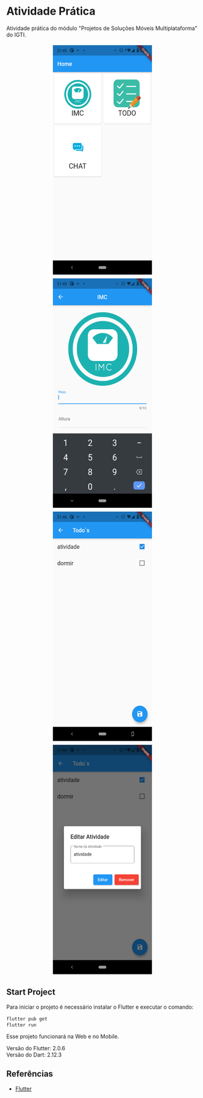 # Atividade Prática

Atividade prática do módulo "Projetos de Soluções Móveis Multiplataforma" do IGTI.

<p align="center">
  <img align="center" src="git-images/flutter_01.png" width="260" height="600" border="0" style="padding:5px;">
  <img align="center" src="git-images/flutter_02.png" width="260" height="600" border="0" style="padding:5px;">
  <img align="center" src="git-images/flutter_04.png" width="260" height="600" border="0" style="padding:5px;">
  <img align="center" src="git-images/flutter_05.png" width="260" height="600" border="0" style="padding:5px;">
</p>

## Start Project

Para iniciar o projeto é necessário instalar o Flutter e executar o comando:
```
flutter pub get
flutter run
```
Esse projeto funcionará na Web e no Mobile.

Versão do Flutter: 2.0.6\
Versão do Dart: 2.12.3

## Referências
- [Flutter](https://flutter.dev/)
